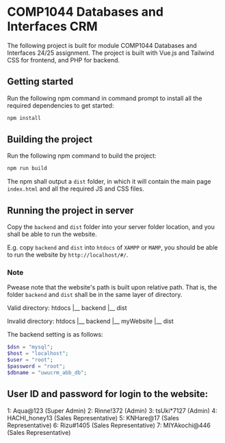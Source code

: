 # COMP1044 Databases and Interfaces CRM
The following project is built for module COMP1044 Databases and Interfaces 24/25 assignment.
The project is built with Vue.js and Tailwind CSS for frontend, and PHP for backend.

## Getting started
Run the following npm command in command prompt to install all the required dependencies to get started:
```bash
npm install
```

## Building the project
Run the following npm command to build the project:
```bash
npm run build
```
The npm shall output a `dist` folder, in which it will contain the main page `index.html` and all the required JS and CSS files.

## Running the project in server
Copy the `backend` and `dist` folder into your server folder location, and you shall be able to run the website.

E.g. copy `backend` and `dist` into `htdocs` of `XAMPP` or `MAMP`, you should be able to run the website by `http://localhost/#/`.

### Note
Pwease note that the website's path is built upon relative path. That is, the folder `backend` and `dist` shall be in the same layer of directory.

Valid directory:
htdocs
  |__ backend
  |__ dist

Invalid directory:
htdocs
  |__ backend
  |__ myWebsite
        |__ dist

The backend setting is as follows:
```php
$dsn = "mysql";
$host = "localhost";
$user = "root";
$password = "root";
$dbname = "uwucrm_abb_db";
```

## User ID and password for login to the website:
1: Aqua@123 (Super Admin)
2: Rinne!372 (Admin)
3: tsUki*7127 (Admin)
4: HACHI_honey13 (Sales Representative)
5: KNHare@17 (Sales Representative)
6: Rizu#1405 (Sales Representative)
7: MIYAkochi@446 (Sales Representative)
